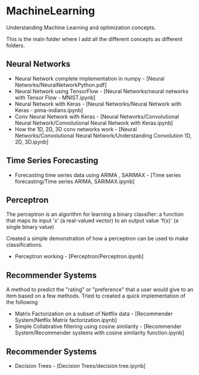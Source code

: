 # MachineLearning

Understanding Machine Learning and optimization concepts. 

This is the main folder where I add all the different concepts as different folders. 


Neural Networks 
---

* Neural Network complete implementation in numpy - [Neural Networks/NeuralNetworkPython.pdf]
* Neural Network using TensorFlow - [Neural Networks/neural networks with Tensor Flow - MNIST.ipynb]
* Neural Network with Keras - [Neural Networks/Neural Network with Keras - pima-indians.ipynb]
* Conv Neural Network with Keras - [Neural Networks/Convolutional Neural Network/Convolutional Neural Network with Keras.ipynb]
* How the 1D, 2D, 3D conv networks work - [Neural Networks/Convolutional Neural Network/Understanding Convolution 1D, 2D, 3D.ipynb]

Time Series Forecasting
---

* Forecasting time series data using ARIMA , SARIMAX - [Time series forecasting/Time series ARIMA, SARIMAX.ipynb]

Perceptron 
---

The perceptron is an algorithm for learning a binary classifier: 
a function that maps its input 'x' (a real-valued vector) to an output value 'f(x)' (a single binary value)

Created a simple demonstration of how a perceptron can be used to make classifications.

* Perceptron working - [Perceptron/Perceptron.ipynb]



Recommender Systems 
---

A method to predict the "rating" or "preference" that a user would give to an item based on a few methods.
Tried to created a quick implementation of the following

* Matrix Factorization on a subset of Netflix data - [Recommender System/Netflix Matrix factorization.ipynb]
* Simple Collabrative filtering using cosine similarity - [Recommender System/Recommender systems with cosine similarity function.ipynb]

Recommender Systems 
---

* Decision Trees - [Decision Trees/decision tree.ipynb]

              
